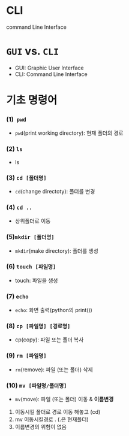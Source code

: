 # CLI

command Line Interface





# `GUI` vs. `CLI`

- GUI: Graphic User Interface
- CLI: Command Line Interface





# 기초 명령어

### (1)` pwd`

- `pwd`(print working directory): 현재 폴더의 경로



### (2) `ls`

- ls



### (3) `cd [폴더명]`

- `cd`(change directoty): 폴더를 변경



### (4) `cd ..`

- 상위폴더로 이동



### (5)`mkdir [폴더명]`

- `mkdir`(make directory): 폴더를 생성



### (6) `touch [파일명]`

- touch: 파일을 생성



### (7) `echo`

- `echo`: 화면 출력(python의 print())



### (8) `cp [파일명] [경로명]`

- cp(copy): 파일 또는 폴더 복사



### (9) `rm [파일명]`

- `rm`(remove): 파일 (또는 폴더) 삭제



### (10) `mv [파일명/폴더명]`

- `mv`(move): 파일 (또는 폴더) 이동 & **이름변경**

1. 이동시킬 폴더로 경로 이동 해놓고 (cd)
2. mv 이동시킬경로 . (.은 현재폴더)
3. 이름변경의 위험이 없음